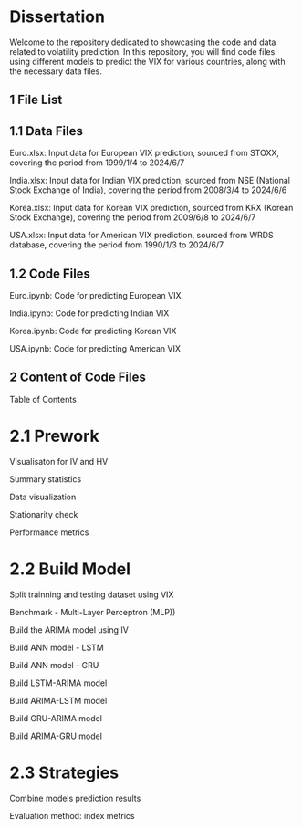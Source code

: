 # Dissertation

Welcome to the repository dedicated to showcasing the code and data related to volatility prediction. In this repository, you will find code files using different models to predict the VIX for various countries, along with the necessary data files.
## 1 File List

## 1.1 Data Files
Euro.xlsx: Input data for European VIX prediction, sourced from STOXX, covering the period from 1999/1/4 to 2024/6/7
 
India.xlsx: Input data for Indian VIX prediction, sourced from NSE (National Stock Exchange of India), covering the period from 2008/3/4 to 2024/6/6
 
Korea.xlsx: Input data for Korean VIX prediction, sourced from KRX (Korean Stock Exchange), covering the period from 2009/6/8 to 2024/6/7

USA.xlsx: Input data for American VIX prediction, sourced from WRDS database, covering the period from 1990/1/3 to 2024/6/7


## 1.2 Code Files
Euro.ipynb: Code for predicting European VIX

India.ipynb: Code for predicting Indian VIX

Korea.ipynb: Code for predicting Korean VIX

USA.ipynb: Code for predicting American VIX


## 2 Content of Code Files
Table of Contents
# 2.1 Prework

Visualisaton for IV and HV

Summary statistics 

Data visualization

Stationarity check

Performance metrics

# 2.2 Build Model

Split trainning and testing dataset using VIX

Benchmark - Multi-Layer Perceptron (MLP))

Build the ARIMA model using IV

Build ANN model - LSTM

Build ANN model - GRU

Build LSTM-ARIMA model

Build ARIMA-LSTM model

Build GRU-ARIMA model

Build ARIMA-GRU model

# 2.3 Strategies

Combine models prediction results

Evaluation method: index metrics
